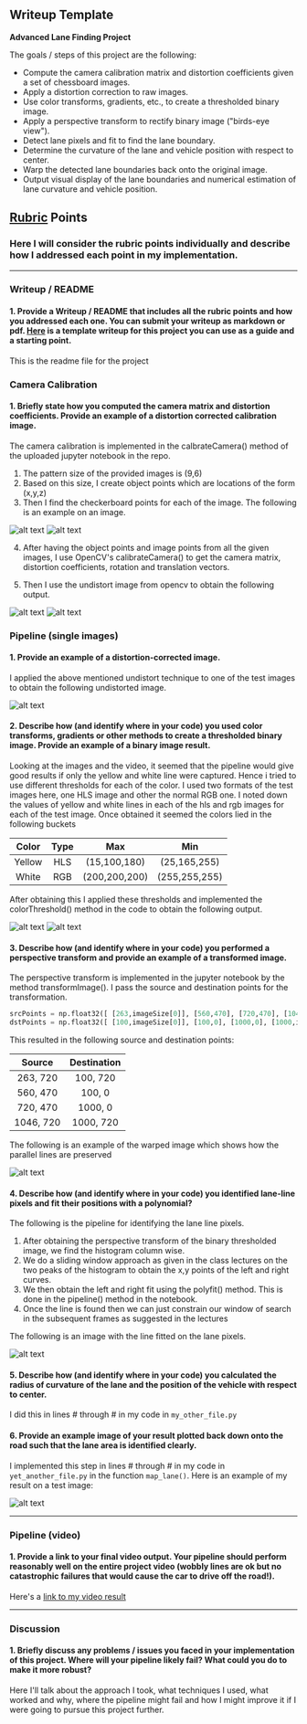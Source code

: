 ## Writeup Template

**Advanced Lane Finding Project**

The goals / steps of this project are the following:

* Compute the camera calibration matrix and distortion coefficients given a set of chessboard images.
* Apply a distortion correction to raw images.
* Use color transforms, gradients, etc., to create a thresholded binary image.
* Apply a perspective transform to rectify binary image ("birds-eye view").
* Detect lane pixels and fit to find the lane boundary.
* Determine the curvature of the lane and vehicle position with respect to center.
* Warp the detected lane boundaries back onto the original image.
* Output visual display of the lane boundaries and numerical estimation of lane curvature and vehicle position.

[//]: # (Image References)

[image1]: ./output_images/findchessBoard_Input.jpg "Input"
[image2]: ./output_images/findChessBoard_Output.png "Output"
[image3]: ./output_images/undistorted_input.jpg "Input"
[image4]: ./output_images/undistorted_output.png "undistorted output"
[image5]: ./output_images/undistorted_test_output.png "undistorted test output"
[image6]: ./output_images/straight_lines1.jpg "color thresh input"
[image7]: ./output_images/color_thresholded.png "color thresh"
[image8]: ./output_images/transformed.png "transformed"
[image9]: ./output_images/linePixels.png "line pixels"

[video1]: ./project_video.mp4 "Video"

## [Rubric](https://review.udacity.com/#!/rubrics/571/view) Points

### Here I will consider the rubric points individually and describe how I addressed each point in my implementation.  

---

### Writeup / README

#### 1. Provide a Writeup / README that includes all the rubric points and how you addressed each one.  You can submit your writeup as markdown or pdf.  [Here](https://github.com/udacity/CarND-Advanced-Lane-Lines/blob/master/writeup_template.md) is a template writeup for this project you can use as a guide and a starting point.  

This is the readme file for the project

### Camera Calibration

#### 1. Briefly state how you computed the camera matrix and distortion coefficients. Provide an example of a distortion corrected calibration image.
The camera calibration is implemented in the calbrateCamera() method of the uploaded jupyter notebook in the repo.

1. The pattern size of the provided images is (9,6)
2. Based on this size, I create object points which are locations of the form (x,y,z)
3. Then I find the checkerboard points for each of the image. The following is an example on an image.

![alt text][image1] ![alt text][image2]

4. After having the object points and image points from all the given images, I use OpenCV's calibrateCamera() to get the camera matrix, distortion coefficients, rotation and translation vectors.

5. Then I use the undistort image from opencv to obtain the following output.

![alt text][image3]
![alt text][image4]

### Pipeline (single images)

#### 1. Provide an example of a distortion-corrected image.

I applied the above mentioned undistort technique to one of the test images to obtain the following undistorted image.

![alt text][image5]

#### 2. Describe how (and identify where in your code) you used color transforms, gradients or other methods to create a thresholded binary image.  Provide an example of a binary image result.

Looking at the images and the video, it seemed that the pipeline would give good results if only the yellow and white line were captured. Hence i tried to use different thresholds for each of the color. I used two formats of the test images here, one HLS image and other the normal RGB one. I noted down the values of yellow and white lines in each of the hls and rgb images for each of the test image. Once obtained it seemed the colors lied in the following buckets

| Color         | Type          |      Max       |        Min        |
|:-------------:|:-------------:| :-------------:| :-------------:| 
| Yellow        | HLS           |   (15,100,180) | (25,165,255) |
| White        | RGB           |   (200,200,200) | (255,255,255) |

After obtaining this I applied these thresholds and implemented the colorThreshold() method in the code to obtain the following output.

![alt text][image6]
![alt text][image7]

#### 3. Describe how (and identify where in your code) you performed a perspective transform and provide an example of a transformed image.

The perspective transform is implemented in the jupyter notebook by the method transformImage(). I pass the source and destination points for the transformation.

```python
srcPoints = np.float32([ [263,imageSize[0]], [560,470], [720,470], [1046,imageSize[0]] ])
dstPoints = np.float32([ [100,imageSize[0]], [100,0], [1000,0], [1000,imageSize[0]] ])
```

This resulted in the following source and destination points:

| Source        | Destination   | 
|:-------------:|:-------------:| 
| 263, 720      | 100, 720        | 
| 560, 470      | 100, 0      |
| 720, 470     | 1000, 0      |
| 1046, 720      | 1000, 720        |

The following is an example of the warped image which shows how the parallel lines are preserved

![alt text][image8]

#### 4. Describe how (and identify where in your code) you identified lane-line pixels and fit their positions with a polynomial?

The following is the pipeline for identifying the lane line pixels.

1.  After obtaining the perspective transform of the binary thresholded image, we find the histogram column wise.
2. We do a sliding window approach as given in the class lectures on the two peaks of the histogram to obtain the x,y points of the left and right curves.
3. We then obtain the left and right fit using the polyfit() method. This is done in the pipeline() method in the notebook.
4. Once the line is found then we can just constrain our window of search in the subsequent frames as suggested in the lectures

The following is an image with the line fitted on the lane pixels.

![alt text][image9]

#### 5. Describe how (and identify where in your code) you calculated the radius of curvature of the lane and the position of the vehicle with respect to center.

I did this in lines # through # in my code in `my_other_file.py`

#### 6. Provide an example image of your result plotted back down onto the road such that the lane area is identified clearly.

I implemented this step in lines # through # in my code in `yet_another_file.py` in the function `map_lane()`.  Here is an example of my result on a test image:

![alt text][image6]

---

### Pipeline (video)

#### 1. Provide a link to your final video output.  Your pipeline should perform reasonably well on the entire project video (wobbly lines are ok but no catastrophic failures that would cause the car to drive off the road!).

Here's a [link to my video result](./project_video.mp4)

---

### Discussion

#### 1. Briefly discuss any problems / issues you faced in your implementation of this project.  Where will your pipeline likely fail?  What could you do to make it more robust?

Here I'll talk about the approach I took, what techniques I used, what worked and why, where the pipeline might fail and how I might improve it if I were going to pursue this project further.  
